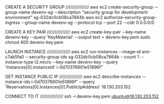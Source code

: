 

CREATE A SECURITY GROUP
///////////////
  aws ec2 create-security-group --group-name devenv-sg --description "security group for development environment"
  sg-032dc0cb08ca7664b
  aws ec2 authorize-security-group-ingress --group-name devenv-sg --protocol tcp --port 22 --cidr 0.0.0.0/0

CREATE A KEY PAIR
///////////////
  aws ec2 create-key-pair --key-name devenv-key --query 'KeyMaterial' --output text > devenv-key.pem
  sudo chmod 400 devenv-key.pem

LAUNCH INSTANCE
///////////////
  aws ec2 run-instances --image-id ami-c7ab5fa0 --security-group-ids sg-032dc0cb08ca7664b --count 1 --instance-type t2.micro --key-name devenv-key --query 'Instances[0].InstanceId'
  i-0d70376601e51896f"

GET INSTANCE PUBLIC IP
///////////////
  aws ec2 describe-instances --instance-ids i-0d70376601e51896f" --query 'Reservations[0].Instances[0].PublicIpAddress'
  18.130.203.152

CONNECT TO IT
///////////////
  ssh -i devenv-key.pem ubuntu@18.130.203.152